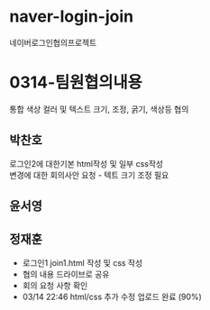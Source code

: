# naver-login-join

네이버로그인협의프로젝트
<h1>0314-팀원협의내용</h1>
<p>통합 색상 컬러 및 텍스트 크기, 조정, 굵기, 색상등 협의</p>
<h2>박찬호</h2>
<p>
로그인2에 대한기본 html작성 및 일부 css작성
<br>
변경에 대한 회의사안 요청 - 텍트 크기 조정 필요
</p>

<h2>윤서영</h2>
<p></p>

<h2>정재훈</h2>
<ul>
  <li>로그인1 join1.html 작성 및 css 작성</li>
  <li>협의 내용 드라이브로 공유</li>
  <li>회의 요청 사항 확인</li>
  <li> 03/14 22:46 html/css 추가 수정 업로드 완료 (90%)
</ul>
